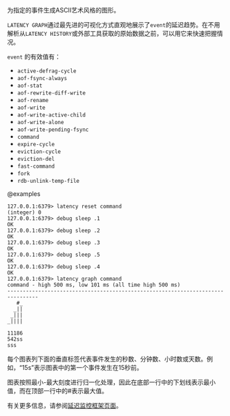 为指定的事件生成ASCII艺术风格的图形。

`LATENCY GRAPH`通过最先进的可视化方式直观地展示了`event`的延迟趋势。在不用解析从`LATENCY HISTORY`或外部工具获取的原始数据之前，可以用它来快速把握情况。

`event` 的有效值有：
* `active-defrag-cycle`
* `aof-fsync-always`
* `aof-stat`
* `aof-rewrite-diff-write`
* `aof-rename`
* `aof-write`
* `aof-write-active-child`
* `aof-write-alone`
* `aof-write-pending-fsync`
* `command`
* `expire-cycle`
* `eviction-cycle`
* `eviction-del`
* `fast-command`
* `fork`
* `rdb-unlink-temp-file`

@examples

```
127.0.0.1:6379> latency reset command
(integer) 0
127.0.0.1:6379> debug sleep .1
OK
127.0.0.1:6379> debug sleep .2
OK
127.0.0.1:6379> debug sleep .3
OK
127.0.0.1:6379> debug sleep .5
OK
127.0.0.1:6379> debug sleep .4
OK
127.0.0.1:6379> latency graph command
command - high 500 ms, low 101 ms (all time high 500 ms)
--------------------------------------------------------------------------------
   #_
  _||
 _|||
_||||

11186
542ss
sss
```

每个图表列下面的垂直标签代表事件发生的秒数、分钟数、小时数或天数。例如，“15s”表示图表中的第一个事件发生在15秒前。

图表按照最小-最大刻度进行归一化处理，因此在底部一行中的下划线表示最小值，而在顶部一行中的#表示最大值。

有关更多信息，请参阅[延迟监控框架页面][lm]。

[lm]: /topics/latency-monitor
